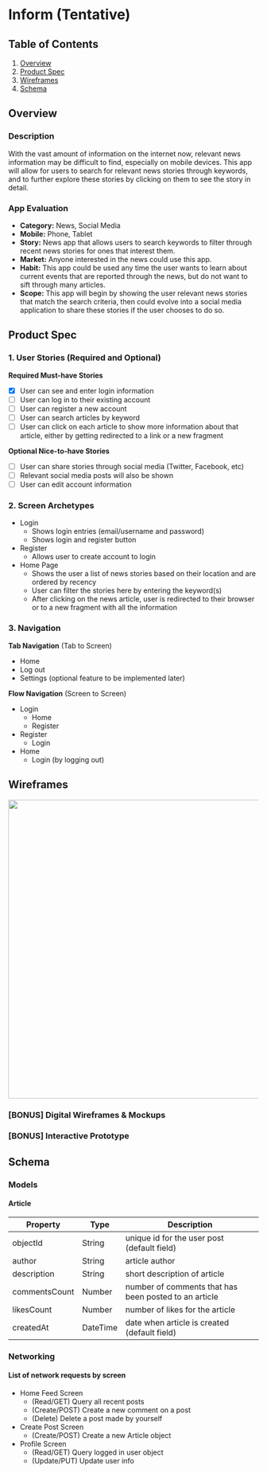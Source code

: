 # Inform (Tentative)

## Table of Contents
1. [Overview](#Overview)
1. [Product Spec](#Product-Spec)
1. [Wireframes](#Wireframes)
2. [Schema](#Schema)

## Overview
### Description
With the vast amount of information on the internet now, relevant news information may be difficult to find, especially on mobile devices. This app will allow for users to search for relevant news stories through keywords, and to further explore these stories by clicking on them to see the story in detail. 

### App Evaluation
- **Category:** News, Social Media
- **Mobile:** Phone, Tablet
- **Story:** News app that allows users to search keywords to filter through recent news stories for ones that interest them.
- **Market:** Anyone interested in the news could use this app.
- **Habit:** This app could be used any time the user wants to learn about current events that are reported through the news, but do not want to sift through many articles.
- **Scope:** This app will begin by showing the user relevant news stories that match the search criteria, then could evolve into a social media application to share these stories if the user chooses to do so.

## Product Spec

### 1. User Stories (Required and Optional)

**Required Must-have Stories**
- [x] User can see and enter login information
- [ ] User can log in to their existing account
- [ ] User can register a new account
- [ ] User can search articles by keyword
- [ ] User can click on each article to show more information about that article, either by getting redirected to a link or a new fragment

**Optional Nice-to-have Stories**

- [ ] User can share stories through social media (Twitter, Facebook, etc)
- [ ] Relevant social media posts will also be shown
- [ ] User can edit account information

### 2. Screen Archetypes

* Login
    * Shows login entries (email/username and password)
    * Shows login and register button
* Register
   * Allows user to create account to login
* Home Page
   * Shows the user a list of news stories based on their location and are ordered by recency
   * User can filter the stories here by entering the keyword(s)
   * After clicking on the news article, user is redirected to their browser or to a new fragment with all the information

### 3. Navigation

**Tab Navigation** (Tab to Screen)

* Home
* Log out
* Settings (optional feature to be implemented later)

**Flow Navigation** (Screen to Screen)

* Login
   * Home
   * Register
* Register
   * Login
* Home
    * Login (by logging out)

## Wireframes
<img src="https://i.imgur.com/ZaCn9IR.jpg" width=600>

### [BONUS] Digital Wireframes & Mockups

### [BONUS] Interactive Prototype

## Schema
### Models
#### Article

   | Property      | Type     | Description |
   | ------------- | -------- | ------------|
   | objectId      | String   | unique id for the user post (default field) |
   | author        | String| article author |
   | description     | String   | short description of article |
   | commentsCount | Number   | number of comments that has been posted to an article |
   | likesCount    | Number   | number of likes for the article |
   | createdAt     | DateTime | date when article is created (default field) |

### Networking
#### List of network requests by screen
   - Home Feed Screen
      - (Read/GET) Query all recent posts
      - (Create/POST) Create a new comment on a post
      - (Delete) Delete a post made by yourself
   - Create Post Screen
      - (Create/POST) Create a new Article object
   - Profile Screen
      - (Read/GET) Query logged in user object
      - (Update/PUT) Update user info
